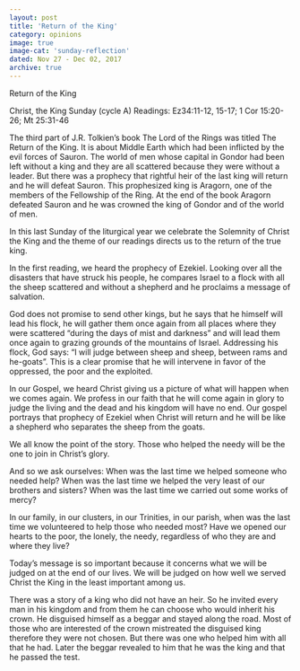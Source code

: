 ```yaml
---
layout: post
title: 'Return of the King'
category: opinions
image: true
image-cat: 'sunday-reflection'
dated: Nov 27 - Dec 02, 2017
archive: true
---
```


Return of the King

Christ, the King Sunday (cycle A)
Readings:  Ez34:11-12, 15-17; 1 Cor 15:20-26; Mt 25:31-46

The third part of J.R. Tolkien’s book The Lord of the Rings was titled The Return of the King.  It is about Middle Earth which had been inflicted by the evil forces of Sauron.  The world of men whose capital in Gondor had been left without a king and they are all scattered because they were without a leader.  But there was a prophecy that rightful heir of the last king will return and he will defeat Sauron.  This prophesized king is Aragorn, one of the members of the Fellowship of the Ring.  At the end of the book Aragorn defeated Sauron and he was crowned the king of Gondor and of the world of men.

In this last Sunday of the liturgical year we celebrate the Solemnity of Christ the King and the theme of our readings directs us to the return of the true king.

In the first reading, we heard the prophecy of Ezekiel.  Looking over all the disasters that have struck his people, he compares Israel to a flock with all the sheep scattered and without a shepherd and he proclaims a message of salvation.

God does not promise to send other kings, but he says that he himself will lead his flock, he will gather them once again from all places where they were scattered “during the days of mist and darkness” and will lead them once again to grazing grounds of the mountains of Israel.  Addressing his flock, God says: “I will judge between sheep and sheep, between rams and he-goats”.  This is a clear promise that he will intervene in favor of the oppressed, the poor and the exploited.

In our Gospel, we heard Christ giving us a picture of what will happen when we comes again.  We profess in our faith that he will come again in glory to judge the living and the dead and his kingdom will have no end.  Our gospel portrays that prophecy of Ezekiel when Christ will return and he will be like a shepherd who separates the sheep from the goats.

We all know the point of the story.  Those who helped the needy will be the one to join in Christ’s glory.

And so we ask ourselves: When was the last time we helped someone who needed help?  When was the last time we helped the very least of our brothers and sisters?  When was the last time we carried out some works of mercy?

In our family, in our clusters, in our Trinities, in our parish, when was the last time we volunteered to help those who needed most?  Have we opened our hearts to the poor, the lonely, the needy, regardless of who they are and where they live?

Today’s message is so important because it concerns what we will be judged on at the end of our lives.  We will be judged on how well we served Christ the King in the least important among us.

There was a story of a king who did not have an heir.  So he invited every man in his kingdom and from them he can choose who would inherit his crown.  He disguised himself as a beggar and stayed along the road.  Most of those who are interested of the crown mistreated the disguised king therefore they were not chosen.  But there was one who helped him with all that he had.  Later the beggar revealed to him that he was the king and that he passed the test.